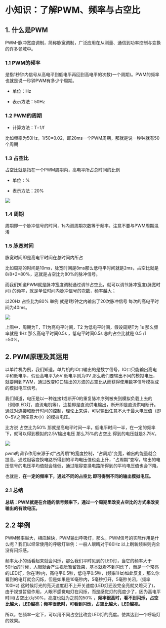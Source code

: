 # 小知识：了解PWM、频率与占空比

## 1. 什么是PWM

PWM-脉冲宽度调制，简称脉宽调制，广泛应用在从测量、通信到功率控制与变换的许多领域中。

### 1.1 PWM的频率

是指1秒钟内信号从高电平到低电平再回到高电平的次数(一个周期)。PWM的频率也就是说一秒钟PWM有多少个周期。

- 单位：Hz

- 表示方法：50Hz

### 1.2 PWM的周期

- 计算方法：T=1/f

比如频率为50Hz，1/50=0.02，即20ms一个PWM周期，那就是说一秒钟就有50个周期

### 1.3 占空比

占空比就是指在一个PWM周期内，高电平所占总时间的比例

- 单位：%

- 表示方法：20%

![](https://file1.elecfans.com/web2/M00/C5/ED/wKgZomYDuFuAIkhzAAAxjs2NUg8476.jpg)

### 1.4 周期

周期即一个脉冲信号的时间，1s内测周期次数等于频率。注意不要与PWM周期混淆

### 1.5 脉宽时间

脉宽时间即是高电平时间在总时间内所占

比如周期的时间是10ms，脉宽时间是8ms那么低电平时间就是2ms，占空比就是8/8+2=80%，这就是占空比为80%的脉冲信号。

而我们知道PWM就是脉冲宽度调制通过调节占空比，就可以调节脉冲宽度(脉宽时间) 的频率，就是单位时间内脉冲信号的次数，频率越大；

以20Hz 占空比为80% 举例 就是1秒钟之内输出了20次脉冲信号 每次的高电平时间为40ms。

![](https://file1.elecfans.com/web2/M00/C5/ED/wKgZomYDuFuAUE6VAACo5-LgZVk710.jpg)

上图中，周期为T，T1为高电平时间，T2 为低电平时间，假设周期T为 1s 那么频率就是 1Hz 那么高电平时间0.5s ，低电平时间0.5s 总的占空比就是 0.5 /1 =50%。

## 2. PWM原理及其运用

以单片机为例，我们知道，单片机的IO口输出的是数字信号，IO口只能输出高电平和低电平，假设高电平为5V 低电平则为0V 那么我们要输出不同的模拟电压，就要用到PWM，通过改变IO口输出的方波的占空比从而获得使用数字信号模拟成的模拟电压信号。

我们知道，电压是以一种连接1或断开0的重复脉冲序列被夹到模拟负载上去的（例如LED灯，直流电机等），连接即是直流供电输出，断开即是直流供电断开。通过对连接和断开时间的控制，理论上来讲，可以输出任意不大于最大电压值（即0~5V之间任意大小）的模拟电压。

比方说 占空比为50% 那就是高电平时间一半，低电平时间一半，在一定的频率下，就可以得到模拟的2.5V输出电压 那么75%的占空比 得到的电压就是3.75V。

![](https://file1.elecfans.com/web2/M00/C6/D5/wKgaomYDuFuACrCeAADpAYjzb7A082.jpg)

pwm的调节作用来源于对“占周期”的宽度控制，“占周期”变宽，输出的能量就会提高，通过阻容变换电路所得到的平均电压值也会上升，“占周期”变窄，输出的电压信号的电压平均值就会降低，通过阻容变换电路所得到的平均电压值也会下降。

也就是，**在一定的频率下，通过不同的占空比 即可得到不同的输出模拟电压。**

### 2.1 总结

**总结：PWM就是在合适的信号频率下，通过一个周期里改变占空比的方式来改变输出的有效电压。**

## 2.2 举例

PWM频率越大，相应越快，PWM输出呼吸灯，那么，PWM信号的实际作用是什么呢？我们以经常使用的呼吸灯举例：一般人眼睛对于80Hz 以上刷新频率则完全没有闪烁感。

频率太小的话看起来就会闪烁，那么我们平时见到的LED灯，当它的频率大于50Hz的时候，人眼就会产生视觉暂留效果，基本就看不到闪烁了，而是一个常亮的LED灯，你在1秒内，高电平0.5秒，低电平0.5秒，(频率1Hz)如此反复，那么你看到的电灯就会闪烁，但是如果是10毫秒内，5毫秒打开，5毫秒关闭，(频率100Hz) 这时候灯光的亮灭速度赶不上开关速度(LED灯还没完全亮就又熄灭了)，由于视觉暂留作用，人眼不感觉电灯在闪烁，而是感觉灯的亮度少了，因为高电平时间(占空比)为50%，亮度也就为之前的50% ，**频率很高时，看不到闪烁，占空比越大，LED越亮；频率很低时，可看到闪烁，占空比越大，LED越亮。**

所以，在频率一定下，可以用不同占空比改变LED灯的亮度。使其达到一个呼吸灯的效果。


